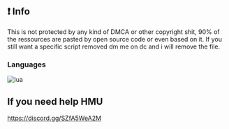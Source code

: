 ## ❗ Info
This is not protected by any kind of DMCA or other copyright shit, 90% of the ressources are pasted by open source code or even based on it.
If you still want a specific script removed dm me on dc and i will remove the file.

### Languages
![lua](https://custom-icon-badges.herokuapp.com/badge/lua-black.svg?logo=lua&logoColor=blue)

## If you need help HMU
https://discord.gg/SZfA5WeA2M
